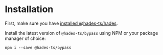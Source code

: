 # Installation

First, make sure you have [installed @hades-ts/hades](../hades/installation.md).

Install the latest version of `@hades-ts/bypass` using NPM or your package manager of choice:

    npm i --save @hades-ts/bypass